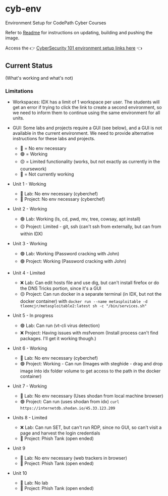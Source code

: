# cyb-env
Environment Setup for CodePath Cyber Courses

Refer to [Readme](../README.md) for instructions on updating, building and pushing the image.

Access the 👉 [CyberSecurity 101 environment setup links here](cyb-101/README.md) 👈

## Current Status
(What's working and what's not)

### Limitations
- Workspaces: IDX has a limit of 1 workspace per user. The students will get an error if trying to click the link to create a second environment, so we need to inform them to continue using the same environment for all units.
- GUI: Some labs and projects require a GUI (see below), and a GUI is not available in the current environment. We need to provide alternative instructions for these labs and projects.
  - 🔵 = No env necessary
  - 🟢 = Working
  - 🟡 = Limited functionality (works, but not exactly as currently in the coursework)
  - 🔴 = Not currently working

- Unit 1 - Working
  - 🔵 Lab: No env necessary (cyberchef)
  - 🔵 Project: No env necessary (cyberchef)
- Unit 2 - Working
  - 🟢 Lab: Working (ls, cd, pwd, mv, tree, cowsay, apt install)
  - 🟡 Project: Limited - git, ssh (can't ssh from externally, but can from within IDX)
- Unit 3 - Working 
  - 🟢 Lab: Working (Password cracking with John)
  - 🟢 Project: Working (Password cracking with John)
- Unit 4 - Limited
  - ❌ Lab: Can edit hosts file and use dig, but can't install firefox or do the DNS Tricks portion, since it's a GUI
  - 🟡 Project: Can run docker in a separate terminal (in IDX, but not the docker container) with `docker run --name metasploitable -d tleemcjr/metasploitable2:latest sh -c "/bin/services.sh"`
- Unit 5 - In progress
  - 🟢 Lab: Can run (vt-cli virus detection)
  - ❌ Project: Having issues with msfvenom (Install process can't find packages. I'll get it working though.)
- Unit 6 - Working
  - 🔵 Lab: No env necessary (cyberchef)
  - 🟢 Project: Working - Can run (Images with steghide - drag and drop image into idx folder volume to get access to the path in the docker container)
- Unit 7 - Working
  - 🔵 Lab: No env necessary (Uses shodan from local machine browser)
  - 🟢 Project: Can run (uses shodan from idx) `curl https://internetdb.shodan.io/45.33.123.209`
- Units 8 - Limited
  - ❌ Lab: Can run SET, but can't run RDP, since no GUI, so can't visit a page and harvest the login credentials
  - 🔵 Project: Phish Tank (open ended)
- Unit 9
  - 🔵 Lab: No env necessary (web trackers in browser)
  - 🔵 Project: Phish Tank (open ended)
- Unit 10
  - 🔵 Lab: No lab
  - 🔵 Project: Phish Tank (open ended)